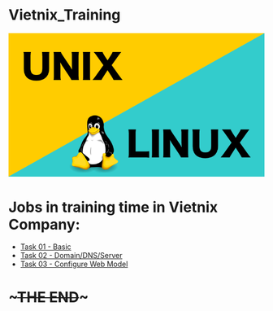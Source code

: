# Vietnix_Training
![](UnixvsLinux.png)
# **Jobs in training time in Vietnix Company:**
* [Task 01 - Basic](https://github.com/namluucong/Vietnix_Training/tree/main/task1)
* [Task 02 - Domain/DNS/Server](https://github.com/namluucong/Vietnix_Training/tree/main/task2)
* [Task 03 - Configure Web Model](https://github.com/namluucong/Vietnix_Training/tree/main/task3)

# **~~~THE END~~~**
